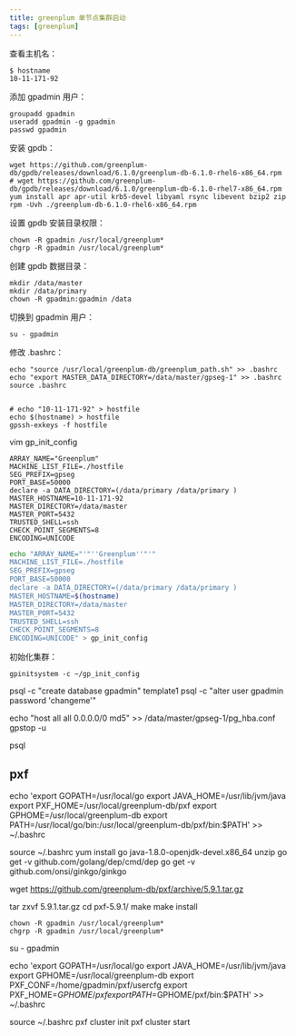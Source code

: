 ```yaml
---
title: greenplum 单节点集群启动
tags: [greenplum]
---
```


查看主机名：

    $ hostname
    10-11-171-92

添加 gpadmin 用户：

    groupadd gpadmin
    useradd gpadmin -g gpadmin
    passwd gpadmin

安装 gpdb：

    wget https://github.com/greenplum-db/gpdb/releases/download/6.1.0/greenplum-db-6.1.0-rhel6-x86_64.rpm
    # wget https://github.com/greenplum-db/gpdb/releases/download/6.1.0/greenplum-db-6.1.0-rhel7-x86_64.rpm
    yum install apr apr-util krb5-devel libyaml rsync libevent bzip2 zip
    rpm -Uvh ./greenplum-db-6.1.0-rhel6-x86_64.rpm

设置 gpdb 安装目录权限：

    chown -R gpadmin /usr/local/greenplum*
    chgrp -R gpadmin /usr/local/greenplum*

创建 gpdb 数据目录：

    mkdir /data/master
    mkdir /data/primary
    chown -R gpadmin:gpadmin /data

切换到 gpadmin 用户：

    su - gpadmin

修改 .bashrc：

    echo "source /usr/local/greenplum-db/greenplum_path.sh" >> .bashrc
    echo "export MASTER_DATA_DIRECTORY=/data/master/gpseg-1" >> .bashrc
    source .bashrc


    # echo "10-11-171-92" > hostfile
    echo $(hostname) > hostfile
    gpssh-exkeys -f hostfile

vim gp_init_config

```
ARRAY_NAME="Greenplum"
MACHINE_LIST_FILE=./hostfile
SEG_PREFIX=gpseg
PORT_BASE=50000
declare -a DATA_DIRECTORY=(/data/primary /data/primary )
MASTER_HOSTNAME=10-11-171-92
MASTER_DIRECTORY=/data/master
MASTER_PORT=5432
TRUSTED_SHELL=ssh
CHECK_POINT_SEGMENTS=8
ENCODING=UNICODE
```

``` bash
echo "ARRAY_NAME="'"''Greenplum''"'"
MACHINE_LIST_FILE=./hostfile
SEG_PREFIX=gpseg
PORT_BASE=50000
declare -a DATA_DIRECTORY=(/data/primary /data/primary )
MASTER_HOSTNAME=$(hostname)
MASTER_DIRECTORY=/data/master
MASTER_PORT=5432
TRUSTED_SHELL=ssh
CHECK_POINT_SEGMENTS=8
ENCODING=UNICODE" > gp_init_config
```

初始化集群：

    gpinitsystem -c ~/gp_init_config

psql -c "create database gpadmin" template1
psql -c "alter user gpadmin password 'changeme'"

echo "host all all 0.0.0.0/0 md5" >> /data/master/gpseg-1/pg_hba.conf
gpstop -u

psql

## pxf

echo 'export GOPATH=/usr/local/go
export JAVA_HOME=/usr/lib/jvm/java
export PXF_HOME=/usr/local/greenplum-db/pxf
export GPHOME=/usr/local/greenplum-db
export PATH=/usr/local/go/bin:/usr/local/greenplum-db/pxf/bin:$PATH' >> ~/.bashrc

source ~/.bashrc
yum install go java-1.8.0-openjdk-devel.x86_64 unzip
go get -v github.com/golang/dep/cmd/dep
go get -v github.com/onsi/ginkgo/ginkgo

wget https://github.com/greenplum-db/pxf/archive/5.9.1.tar.gz


tar zxvf 5.9.1.tar.gz
cd pxf-5.9.1/
make
make install

    chown -R gpadmin /usr/local/greenplum*
    chgrp -R gpadmin /usr/local/greenplum*

su - gpadmin

echo 'export GOPATH=/usr/local/go
export JAVA_HOME=/usr/lib/jvm/java
export GPHOME=/usr/local/greenplum-db
export PXF_CONF=/home/gpadmin/pxf/usercfg
export PXF_HOME=$GPHOME/pxf
export PATH=$GPHOME/pxf/bin:$PATH' >> ~/.bashrc

source ~/.bashrc
pxf cluster init
pxf cluster start

